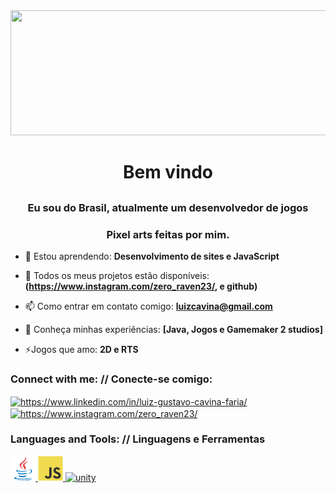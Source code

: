 
<img src="https://media.giphy.com/media/IqcUAmm9Lpd1CqYyHr/giphy.gif" width="800" height="200" />


<h1 align="center">Bem vindo </h1>
<h2 align="center"Meu nome é zero ou Luiz Gustavo </h2>
<h3 align="center">Eu sou do Brasil, atualmente um desenvolvedor de jogos </h3>
<h3 align="center">Pixel arts feitas por mim. </h3>

- 🌱 Estou aprendendo: **Desenvolvimento de sites e JavaScript**

- 👨‍ Todos os meus projetos estão disponíveis:**(https://www.instagram.com/zero_raven23/, e github)**

- 📫 Como entrar em contato comigo: **luizcavina@gmail.com**

- 📄 Conheça minhas experiências:  **[Java, Jogos e Gamemaker 2 studios]**

- ⚡Jogos que amo: **2D e RTS**

<h3 align="left">Connect with me: // Conecte-se comigo: </h3>
<p align="left">
<a href="https://linkedin.com/in/https://www.linkedin.com/in/luiz-gustavo-cavina-faria/" target="blank"><img align="center" src="https://i.ibb.co/rFszPGn/linkdin.png" alt="https://www.linkedin.com/in/luiz-gustavo-cavina-faria/" height="60" width="60" /></a>
<a href="https://instagram.com/https://www.instagram.com/zero_raven23/" target="blank"><img align="center" src="https://i.ibb.co/CPH6k42/insta.png" alt="https://www.instagram.com/zero_raven23/" height="40" width="40" /></a>
</p>

<h3 align="left">Languages and Tools: // Linguagens e Ferramentas </h3>
<p align="left"> <a href="https://www.java.com" target="_blank"> <img src="https://raw.githubusercontent.com/devicons/devicon/master/icons/java/java-original.svg" alt="java" width="40" height="40"/> </a> <a href="https://developer.mozilla.org/en-US/docs/Web/JavaScript" target="_blank"> <img src="https://raw.githubusercontent.com/devicons/devicon/master/icons/javascript/javascript-original.svg" alt="javascript" width="40" height="40"/> </a> <a href="https://unity.com/" target="_blank"> <img src="https://www.vectorlogo.zone/logos/unity3d/unity3d-icon.svg" alt="unity" width="40" height="40"/> </a> </p>
